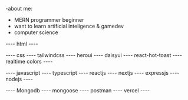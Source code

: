 -about me:
- MERN programmer beginner
- want to learn artificial inteligence & gamedev
- computer science

----  html  ---- 

----  css  ----  tailwindcss  ----  heroui  ----  daisyui   ----  react-hot-toast  ----  realtime colors  ----

---- javascript ----  typescript  ---- reactjs ---- nextjs  ---- expressjs  ----  nodejs  ---- 

---- Mongodb  ----  mongoose  ----  postman  ----  vercel   ----   
